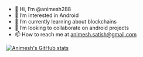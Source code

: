 - 👋 Hi, I’m @animesh288
- 👀 I’m interested in Android
- 🌱 I’m currently learning about blockchains 
- 💞️ I’m looking to collaborate on android projects
- 📫 How to reach me at animesh.satish@gmail.com

[![Animesh's GitHub stats](https://github-readme-stats.vercel.app/api?username=animesh288)](https://github.com/anuraghazra/github-readme-stats)


<!---
animesh288/animesh288 is a ✨ special ✨ repository because its `README.md` (this file) appears on your GitHub profile.
You can click the Preview link to take a look at your changes.
--->

